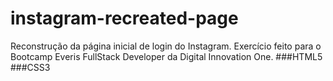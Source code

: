 # instagram-recreated-page
Reconstrução da página inicial de login do Instagram. Exercício feito para o Bootcamp Everis FullStack Developer da Digital Innovation One.
###HTML5 ###CSS3
